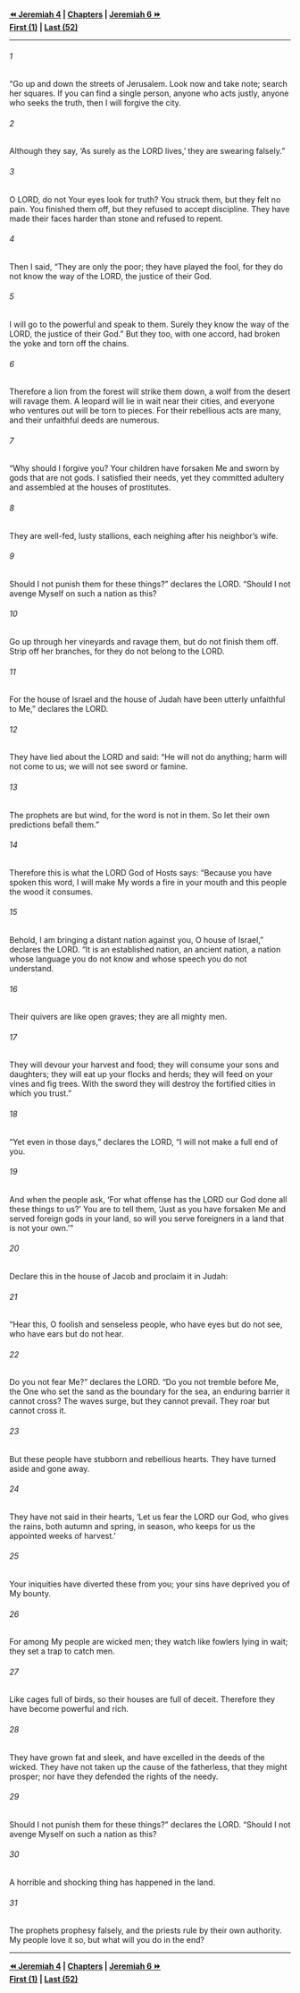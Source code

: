   
**[⏪ Jeremiah 4](./Jeremiah%204.md) | [Chapters](./_index.md) | [Jeremiah 6 ⏩](./Jeremiah%206.md)**  
**[First (1)](./Jeremiah%201.md) | [Last (52)](./Jeremiah%2052.md)**  
  
---  
  
###### 1  
“Go up and down the streets of Jerusalem. Look now and take note; search her squares. If you can find a single person, anyone who acts justly, anyone who seeks the truth, then I will forgive the city.  
  
###### 2  
Although they say, ‘As surely as the LORD lives,’ they are swearing falsely.”  
  
###### 3  
O LORD, do not Your eyes look for truth? You struck them, but they felt no pain. You finished them off, but they refused to accept discipline. They have made their faces harder than stone and refused to repent.  
  
###### 4  
Then I said, “They are only the poor; they have played the fool, for they do not know the way of the LORD, the justice of their God.  
  
###### 5  
I will go to the powerful and speak to them. Surely they know the way of the LORD, the justice of their God.” But they too, with one accord, had broken the yoke and torn off the chains.  
  
###### 6  
Therefore a lion from the forest will strike them down, a wolf from the desert will ravage them. A leopard will lie in wait near their cities, and everyone who ventures out will be torn to pieces. For their rebellious acts are many, and their unfaithful deeds are numerous.  
  
###### 7  
“Why should I forgive you? Your children have forsaken Me and sworn by gods that are not gods. I satisfied their needs, yet they committed adultery and assembled at the houses of prostitutes.  
  
###### 8  
They are well-fed, lusty stallions, each neighing after his neighbor’s wife.  
  
###### 9  
Should I not punish them for these things?” declares the LORD. “Should I not avenge Myself on such a nation as this?  
  
###### 10  
Go up through her vineyards and ravage them, but do not finish them off. Strip off her branches, for they do not belong to the LORD.  
  
###### 11  
For the house of Israel and the house of Judah have been utterly unfaithful to Me,” declares the LORD.  
  
###### 12  
They have lied about the LORD and said: “He will not do anything; harm will not come to us; we will not see sword or famine.  
  
###### 13  
The prophets are but wind, for the word is not in them. So let their own predictions befall them.”  
  
###### 14  
Therefore this is what the LORD God of Hosts says: “Because you have spoken this word, I will make My words a fire in your mouth and this people the wood it consumes.  
  
###### 15  
Behold, I am bringing a distant nation against you, O house of Israel,” declares the LORD. “It is an established nation, an ancient nation, a nation whose language you do not know and whose speech you do not understand.  
  
###### 16  
Their quivers are like open graves; they are all mighty men.  
  
###### 17  
They will devour your harvest and food; they will consume your sons and daughters; they will eat up your flocks and herds; they will feed on your vines and fig trees. With the sword they will destroy the fortified cities in which you trust.”  
  
###### 18  
“Yet even in those days,” declares the LORD, “I will not make a full end of you.  
  
###### 19  
And when the people ask, ‘For what offense has the LORD our God done all these things to us?’ You are to tell them, ‘Just as you have forsaken Me and served foreign gods in your land, so will you serve foreigners in a land that is not your own.’”  
  
###### 20  
Declare this in the house of Jacob and proclaim it in Judah:  
  
###### 21  
“Hear this, O foolish and senseless people, who have eyes but do not see, who have ears but do not hear.  
  
###### 22  
Do you not fear Me?” declares the LORD. “Do you not tremble before Me, the One who set the sand as the boundary for the sea, an enduring barrier it cannot cross? The waves surge, but they cannot prevail. They roar but cannot cross it.  
  
###### 23  
But these people have stubborn and rebellious hearts. They have turned aside and gone away.  
  
###### 24  
They have not said in their hearts, ‘Let us fear the LORD our God, who gives the rains, both autumn and spring, in season, who keeps for us the appointed weeks of harvest.’  
  
###### 25  
Your iniquities have diverted these from you; your sins have deprived you of My bounty.  
  
###### 26  
For among My people are wicked men; they watch like fowlers lying in wait; they set a trap to catch men.  
  
###### 27  
Like cages full of birds, so their houses are full of deceit. Therefore they have become powerful and rich.  
  
###### 28  
They have grown fat and sleek, and have excelled in the deeds of the wicked. They have not taken up the cause of the fatherless, that they might prosper; nor have they defended the rights of the needy.  
  
###### 29  
Should I not punish them for these things?” declares the LORD. “Should I not avenge Myself on such a nation as this?  
  
###### 30  
A horrible and shocking thing has happened in the land.  
  
###### 31  
The prophets prophesy falsely, and the priests rule by their own authority. My people love it so, but what will you do in the end?  
  
  
---  
  
**[⏪ Jeremiah 4](./Jeremiah%204.md) | [Chapters](./_index.md) | [Jeremiah 6 ⏩](./Jeremiah%206.md)**  
**[First (1)](./Jeremiah%201.md) | [Last (52)](./Jeremiah%2052.md)**  
  
